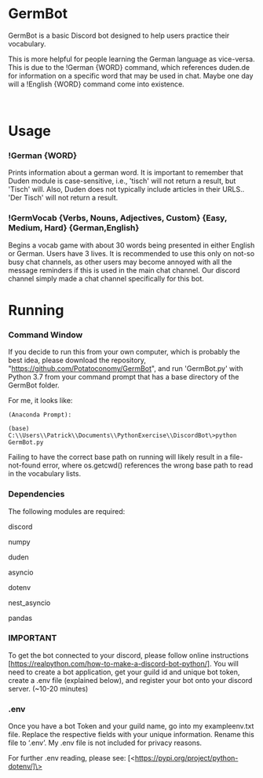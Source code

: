 # GermBot

GermBot is a basic Discord bot designed to help users practice their vocabulary.

This is more helpful for people learning the German language as vice-versa. This
is due to the !German {WORD} command, which references duden.de for information
on a specific word that may be used in chat. Maybe one day will a !English
{WORD} command come into existence.

 
# Usage

### !German {WORD}

Prints information about a german word. It is important to remember that Duden
module is case-sensitive, i.e., 'tisch' will not return a result, but 'Tisch'
will. Also, Duden does not typically include articles in their URLS.. 'Der
Tisch' will not return a result.

### !GermVocab {Verbs, Nouns, Adjectives, Custom} {Easy, Medium, Hard} {German,English}

Begins a vocab game with about 30 words being presented in either English or
German. Users have 3 lives. It is recommended to use this only on not-so busy
chat channels, as other users may become annoyed with all the message reminders
if this is used in the main chat channel. Our discord channel simply made a chat
channel specifically for this bot.

# Running

### Command Window

If you decide to run this from your own computer, which is probably the best
idea, please download the repository, "https://github.com/Potatoconomy/GermBot",
and run 'GermBot.py' with Python 3.7 from your command prompt that has a base
directory of the GermBot folder.

For me, it looks like:

```
(Anaconda Prompt):

(base) C:\\Users\\Patrick\\Documents\\PythonExercise\\DiscordBot\>python
GermBot.py

```

Failing to have the correct base path on running will likely result in a
file-not-found error, where os.getcwd() references the wrong base path to read
in the vocabulary lists.

### Dependencies

The following modules are required:

discord

numpy

duden

asyncio

dotenv

nest_asyncio

pandas

### **IMPORTANT**

To get the bot connected to your discord, please follow online instructions
[https://realpython.com/how-to-make-a-discord-bot-python/]. You will need to
create a bot application, get your guild id and unique bot token, create a .env
file (explained below), and register your bot onto your discord server. (\~10-20
minutes) 

### .env

Once you have a bot Token and your guild name, go into my exampleenv.txt file.
Replace the respective fields with your unique information. Rename this file to
‘.env’. My .env file is not included for privacy reasons.

For further .env reading, please see:
[\<https://pypi.org/project/python-dotenv/]\>
